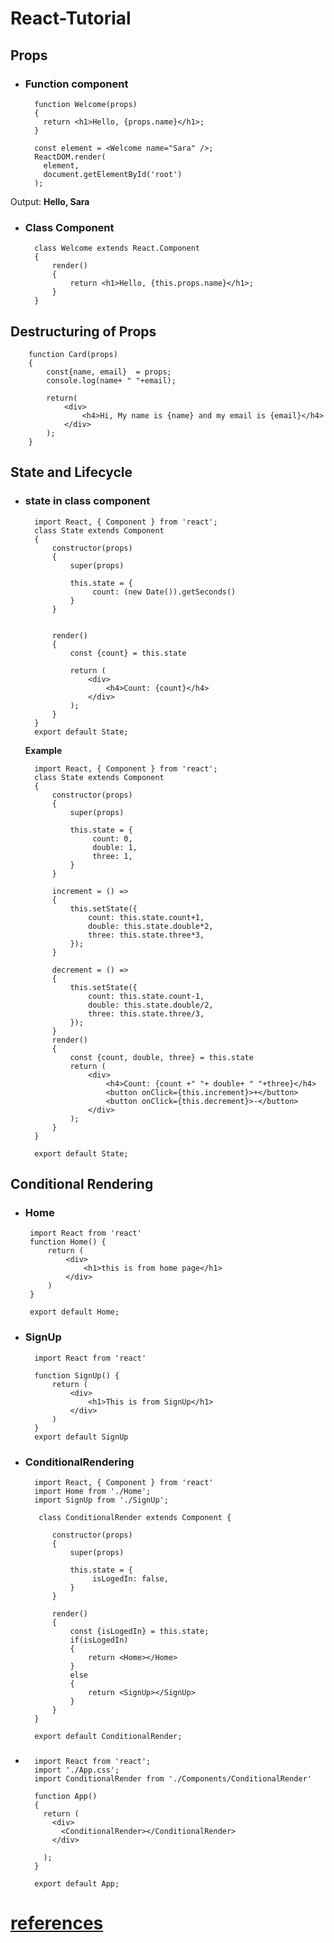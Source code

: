 # React-Tutorial


## Props
* ### Function component
        function Welcome(props)
        {
          return <h1>Hello, {props.name}</h1>;
        }

        const element = <Welcome name="Sara" />;
        ReactDOM.render(
          element,
          document.getElementById('root')
        );
    
Output: **Hello, Sara**

* ### Class Component
        class Welcome extends React.Component
        {
            render()
            {
                return <h1>Hello, {this.props.name}</h1>;
            }
        }
    
    
    
    
## Destructuring of Props
        function Card(props)
        {
            const{name, email}  = props;
            console.log(name+ " "+email);

            return(
                <div>
                    <h4>Hi, My name is {name} and my email is {email}</h4>
                </div>
            );
        } 

## State and Lifecycle

* ### state in class component

        import React, { Component } from 'react';
        class State extends Component
        {
            constructor(props)
            {
                super(props)

                this.state = {
                     count: (new Date()).getSeconds()
                }
            }


            render()
            {
                const {count} = this.state

                return (
                    <div>
                        <h4>Count: {count}</h4>
                    </div>
                );
            }
        }
        export default State;
        
        
        
    **Example**
        
        
        import React, { Component } from 'react';
        class State extends Component
        {
            constructor(props)
            {
                super(props)

                this.state = {
                     count: 0,
                     double: 1,
                     three: 1,
                }
            }

            increment = () =>
            {
                this.setState({
                    count: this.state.count+1,
                    double: this.state.double*2,
                    three: this.state.three*3,
                });
            }

            decrement = () =>
            {
                this.setState({
                    count: this.state.count-1,
                    double: this.state.double/2,
                    three: this.state.three/3,
                });
            }
            render()
            {
                const {count, double, three} = this.state
                return (
                    <div>
                        <h4>Count: {count +" "+ double+ " "+three}</h4>
                        <button onClick={this.increment}>+</button>
                        <button onClick={this.decrement}>-</button>
                    </div>
                );
            }
        }

        export default State;
        
 ## Conditional Rendering
 * ### Home
        import React from 'react'
        function Home() {
            return (
                <div>
                    <h1>this is from home page</h1>
                </div>
            )
        }

        export default Home;

* ### SignUp
        import React from 'react'

        function SignUp() {
            return (
                <div>
                    <h1>This is from SignUp</h1>
                </div>
            )
        }
        export default SignUp
 
* ### ConditionalRendering

        import React, { Component } from 'react'
        import Home from './Home';
        import SignUp from './SignUp';

         class ConditionalRender extends Component {

            constructor(props)
            {
                super(props)

                this.state = {
                     isLogedIn: false,
                }
            }

            render()
            {
                const {isLogedIn} = this.state;
                if(isLogedIn)
                {
                    return <Home></Home>
                }
                else
                {
                    return <SignUp></SignUp>
                }
            }
        }

        export default ConditionalRender;
        
        

* ###
  
        import React from 'react';
        import './App.css';
        import ConditionalRender from './Components/ConditionalRender'
        
        function App()
        {
          return (
            <div> 
              <ConditionalRender></ConditionalRender>
            </div>

          );
        }

        export default App;




# [references](https://reactjs.org/docs/getting-started.html)

